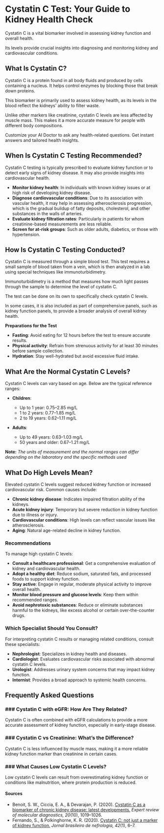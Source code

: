 # Cystatin C Test: Your Guide to Kidney Health Check

Cystatin C is a vital biomarker involved in assessing kidney function and overall health.

Its levels provide crucial insights into diagnosing and monitoring kidney and cardiovascular conditions.

## What Is Cystatin C?

Cystatin C is a protein found in all body fluids and produced by cells containing a nucleus. It helps control enzymes by blocking those that break down proteins.

This biomarker is primarily used to assess kidney health, as its levels in the blood reflect the kidneys' ability to filter waste.

Unlike other markers like creatinine, cystatin C levels are less affected by muscle mass. This makes it a more accurate measure for people with different body compositions.

Customize your AI Doctor to ask any health-related questions. Get instant answers and tailored health insights.

## When Is Cystatin C Testing Recommended?

Cystatin C testing is typically prescribed to evaluate kidney function or to detect early signs of kidney disease. It may also provide insights into cardiovascular health.

- **Monitor kidney health**: In individuals with known kidney issues or at high risk of developing kidney disease.
- **Diagnose cardiovascular conditions**: Due to its association with vascular health, it may help in assessing atherosclerosis progression, which is the gradual buildup of fatty deposits, cholesterol, and other substances in the walls of arteries.
- **Evaluate kidney filtration rates**: Particularly in patients for whom creatinine-based measurements are less reliable.
- **Screen for at-risk groups**: Such as older adults, diabetics, or those with hypertension.

## How Is Cystatin C Testing Conducted?

Cystatin C is measured through a simple blood test. This test requires a small sample of blood taken from a vein, which is then analyzed in a lab using special techniques like immunoturbidimetry.

Immunoturbidimetry is a method that measures how much light passes through the sample to determine the level of cystatin C.

The test can be done on its own to specifically check cystatin C levels.

In some cases, it is also included as part of comprehensive panels, such as kidney function panels, to provide a broader analysis of overall kidney health.

**Preparations for the Test**

- **Fasting**: Avoid eating for 12 hours before the test to ensure accurate results.
- **Physical activity**: Refrain from strenuous activity for at least 30 minutes before sample collection.
- **Hydration**: Stay well-hydrated but avoid excessive fluid intake.

## What Are the Normal Cystatin C Levels?

Cystatin C levels can vary based on age. Below are the typical reference ranges:

- **Children**:

  - Up to 1 year: 0.75–2.85 mg/L
  - 1 to 2 years: 0.77–1.85 mg/L
  - 2 to 19 years: 0.62–1.11 mg/L
- **Adults**:

  - Up to 49 years: 0.63–1.03 mg/L
  - 50 years and older: 0.67–1.21 mg/L

**Note:** _The units of measurement and the normal ranges can differ depending on the laboratory and the specific methods used_

## What Do High Levels Mean?

Elevated cystatin C levels suggest reduced kidney function or increased cardiovascular risk. Common causes include:

- **Chronic kidney disease**: Indicates impaired filtration ability of the kidneys.
- **Acute kidney injury**: Temporary but severe reduction in kidney function due to illness or injury.
- **Cardiovascular conditions**: High levels can reflect vascular issues like atherosclerosis.
- **Aging**: Natural age-related decline in kidney function.

### Recommendations

To manage high cystatin C levels:

- **Consult a healthcare professional**: Get a comprehensive evaluation of kidney and cardiovascular health.
- **Adopt a healthy diet**: Reduce sodium, saturated fats, and processed foods to support kidney function.
- **Stay active**: Engage in regular, moderate physical activity to improve overall health.
- **Monitor blood pressure and glucose levels**: Keep them within recommended ranges.
- **Avoid nephrotoxic substances**: Reduce or eliminate substances harmful to the kidneys, like excess alcohol or certain over-the-counter drugs.

### Which Specialist Should You Consult?

For interpreting cystatin C results or managing related conditions, consult these specialists:

- **Nephrologist**: Specializes in kidney health and diseases.
- **Cardiologist**: Evaluates cardiovascular risks associated with abnormal cystatin C levels.
- **Urologist**: Addresses urinary system concerns that may impact kidney function.
- **Internist**: Provides a broad approach to systemic health concerns.

## Frequently Asked Questions

### \#\#\# Cystatin C with eGFR: How Are They Related?

Cystatin C is often combined with eGFR calculations to provide a more accurate assessment of kidney function, especially in early-stage disease.

### \#\#\# Cystatin C vs Creatinine: What’s the Difference?

Cystatin C is less influenced by muscle mass, making it a more reliable kidney function marker than creatinine in certain cases.

### \#\#\# What Causes Low Cystatin C Levels?

Low cystatin C levels can result from overestimating kidney function or conditions like malnutrition, where protein production is reduced.

 #### Sources

- Benoit, S. W., Ciccia, E. A., & Devarajan, P. (2020). [Cystatin C as a biomarker of chronic kidney disease: latest developments.](https://pmc.ncbi.nlm.nih.gov/articles/PMC7657956/) _Expert review of molecular diagnostics, 20_(10), 1019–1026.
- Fernando, S., & Polkinghorne, K. R. (2020). [Cystatin C: not just a marker of kidney function.](https://pmc.ncbi.nlm.nih.gov/articles/PMC7213924/) _Jornal brasileiro de nefrologia, 42_(1), 6–7.